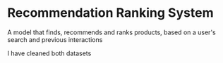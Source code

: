 # Recommendation Ranking System
A model that finds, recommends and ranks products, based on a user's search and previous interactions

I have cleaned both datasets